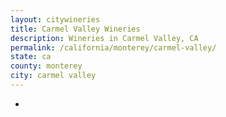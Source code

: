 ```yaml
---
layout: citywineries
title: Carmel Valley Wineries
description: Wineries in Carmel Valley, CA
permalink: /california/monterey/carmel-valley/
state: ca
county: monterey
city: carmel valley
---
```

-
